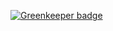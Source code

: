 
[![Greenkeeper badge](https://badges.greenkeeper.io/timmywil/my-sublime-config.svg)](https://greenkeeper.io/)
